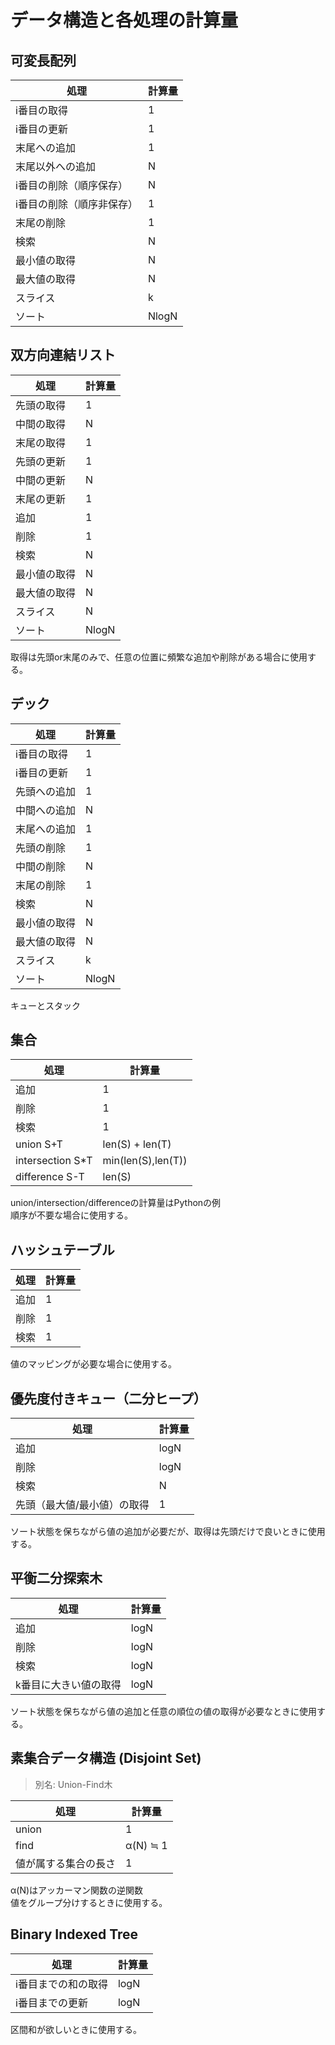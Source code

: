 # データ構造と各処理の計算量

## 可変長配列

| 処理 | 計算量 |
| --- | --- |
| i番目の取得 | 1 |
| i番目の更新 | 1 |
| 末尾への追加 | 1 |
| 末尾以外への追加 | N |
| i番目の削除（順序保存） | N |
| i番目の削除（順序非保存） | 1 |
| 末尾の削除 | 1 |
| 検索 | N |
| 最小値の取得 | N |
| 最大値の取得 | N |
| スライス | k |
| ソート | NlogN |


## 双方向連結リスト

| 処理 | 計算量 |
| --- | --- |
| 先頭の取得 | 1 |
| 中間の取得 | N |
| 末尾の取得 | 1 |
| 先頭の更新 | 1 |
| 中間の更新 | N |
| 末尾の更新 | 1 |
| 追加 | 1 |
| 削除 | 1 |
| 検索 | N |
| 最小値の取得 | N |
| 最大値の取得 | N |
| スライス | N |
| ソート | NlogN |

取得は先頭or末尾のみで、任意の位置に頻繁な追加や削除がある場合に使用する。


## デック

| 処理 | 計算量 |
| --- | --- |
| i番目の取得 | 1 |
| i番目の更新 | 1 |
| 先頭への追加 | 1 |
| 中間への追加 | N |
| 末尾への追加 | 1 |
| 先頭の削除 | 1 |
| 中間の削除 | N |
| 末尾の削除 | 1 |
| 検索 | N |
| 最小値の取得 | N |
| 最大値の取得 | N |
| スライス | k |
| ソート | NlogN |

キューとスタック


## 集合

| 処理 | 計算量 |
| --- | --- |
| 追加 | 1 |
| 削除 | 1 |
| 検索 | 1 |
| union S+T | len(S) + len(T) |
| intersection S*T | min(len(S),len(T)) |
| difference S-T | len(S) |

union/intersection/differenceの計算量はPythonの例  
順序が不要な場合に使用する。


## ハッシュテーブル

| 処理 | 計算量 |
| --- | --- |
| 追加 | 1 |
| 削除 | 1 |
| 検索 | 1 |

値のマッピングが必要な場合に使用する。


## 優先度付きキュー（二分ヒープ）

| 処理 | 計算量 |
| --- | --- |
| 追加 | logN |
| 削除 | logN |
| 検索 | N |
| 先頭（最大値/最小値）の取得 | 1 |

ソート状態を保ちながら値の追加が必要だが、取得は先頭だけで良いときに使用する。


## 平衡二分探索木

| 処理 | 計算量 |
| --- | --- |
| 追加 | logN |
| 削除 | logN |
| 検索 | logN |
| k番目に大きい値の取得 | logN |

ソート状態を保ちながら値の追加と任意の順位の値の取得が必要なときに使用する。


## 素集合データ構造 (Disjoint Set)

> 別名: Union-Find木

| 処理 | 計算量 |
| --- | --- |
| union | 1 |
| find | α(N) ≒ 1 |
| 値が属する集合の長さ | 1 |

α(N)はアッカーマン関数の逆関数  
値をグループ分けするときに使用する。


## Binary Indexed Tree

| 処理 | 計算量 |
| --- | --- |
| i番目までの和の取得 | logN |
| i番目までの更新 | logN |

区間和が欲しいときに使用する。
